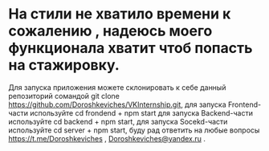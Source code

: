 # На стили не хватило времени к сожалению , надеюсь моего функционала хватит чтоб попасть на стажировку.
Для запуска приложения можете склонировать к себе данный репозиторий сомандой git clone https://github.com/Doroshkeviches/VKInternship.git,
для запуска Frontend-части используйте cd frondend + npm start
для запуска Backend-части используйте cd backend + npm start,
для запуска Socekd-части используйте cd server + npm start,
буду рад ответить на любые вопросы https://t.me/Doroshkeviches , Doroshkeviches@yandex.ru .
